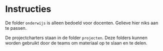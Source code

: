 # Instructies

De folder `onderwijs` is alleen bedoeld voor docenten. Gelieve hier niks aan te passen.

De projectcharters staan in de folder `projecten`. Deze folders kunnen worden gebruikt door de teams om materiaal op te slaan en te delen.
